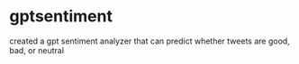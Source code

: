 # gptsentiment
created a gpt sentiment analyzer that can predict whether tweets are good, bad, or neutral
